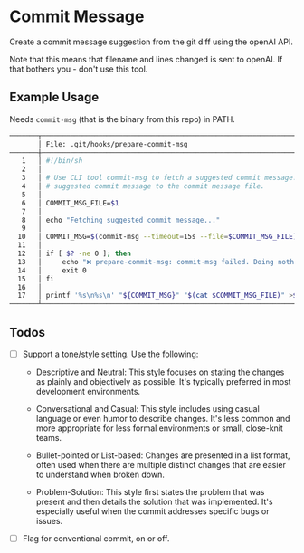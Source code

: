 # Commit Message

Create a commit message suggestion from the git diff using the openAI API.

Note that this means that filename and lines changed is sent to openAI. If that
bothers you - don't use this tool.

## Example Usage

Needs `commit-msg` (that is the binary from this repo) in PATH.

```sh
───────┬────────────────────────────────────────────────────────────────────────────────────
       │ File: .git/hooks/prepare-commit-msg
───────┼────────────────────────────────────────────────────────────────────────────────────
   1   │ #!/bin/sh
   2   │
   3   │ # Use CLI tool commit-msg to fetch a suggested commit message. Prepend the
   4   │ # suggested commit message to the commit message file.
   5   │
   6   │ COMMIT_MSG_FILE=$1
   7   │
   8   │ echo "Fetching suggested commit message..."
   9   │
  10   │ COMMIT_MSG=$(commit-msg --timeout=15s --file=$COMMIT_MSG_FILE)
  11   │
  12   │ if [ $? -ne 0 ]; then
  13   │     echo "❌ prepare-commit-msg: commit-msg failed. Doing nothing..."
  14   │     exit 0
  15   │ fi
  16   │
  17   │ printf '%s\n%s\n' "${COMMIT_MSG}" "$(cat $COMMIT_MSG_FILE)" >$COMMIT_MSG_FILE
───────┴────────────────────────────────────────────────────────────────────────────────────

```

## Todos

- [ ] Support a tone/style setting.
    Use the following:

    - Descriptive and Neutral: This style focuses on stating the changes as plainly and objectively as possible. It's typically preferred in most development environments.

    - Conversational and Casual: This style includes using casual language or even humor to describe changes. It's less common and more appropriate for less formal environments or small, close-knit teams.

    - Bullet-pointed or List-based: Changes are presented in a list format, often used when there are multiple distinct changes that are easier to understand when broken down.

    - Problem-Solution: This style first states the problem that was present and then details the solution that was implemented. It's especially useful when the commit addresses specific bugs or issues.

- [ ] Flag for conventional commit, on or off.
